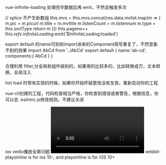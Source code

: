 vue-infinite-loading 处理完毕数据后再 emit，不然会触发多次

// splice 不产生新数组
this.mvs = this.mvs.concat(res.data.mvlist.map(m => {
  m.pic = m.picurl
  m.title = m.mvtitle
  m.listenCount = m.listennum
  m.type = this.sortType
  return m
}))
this.pageno++
this.$refs.infiniteLoading.$emit('$InfiniteLoading:loaded')


export default 的name可别和import进来的Component简写重复了，不然意象不到的效果
import AbCd from '../AbCd'
export default {
  name:'ab-cd',
  components:{
    AbCd
  }
}

合理利用 filter,分全局和组件级别的，如果用的比较多的，比如转换成万，文本转换，全局注入


hot load 时常有实效的时候，如果你开始怀疑更改没有生效，重新启动你的工程

vue-cli创建的工程，代码检查相当严格，你检查到错误或者警告，根据信息，你可以去 .eslintrc.js修改规则，不建议关闭


ios vedio播放全屏问题 
<code><video webkit-playsinline="true" playsinline="true"/></code> webkit-playsinline is for ios 10-, and playsinline is for iOS 10+




